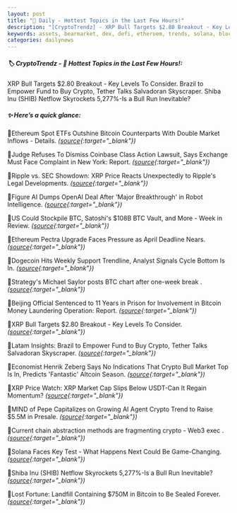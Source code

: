 ```yaml
---
layout: post
title: "🌌 Daily - Hottest Topics in the Last Few Hours!"
description: "[CryptoTrendz] - XRP Bull Targets $2.80 Breakout - Key Levels To Consider. Brazil to Empower Fund to Buy Crypto, Tether Talks Salvadoran Skyscraper. Shiba Inu (SHIB) Netflow Skyrockets 5,277%-Is a Bull Run Inevitable?"
keywords: assets, bearmarket, dex, defi, etheruem, trends, solana, blockchains, market, crypto
categories: dailynews
---
```


##### 🏷️  CryptoTrendz - 📌 *Hottest Topics in the Last Few Hours!:*

XRP Bull Targets $2.80 Breakout - Key Levels To Consider. Brazil to Empower Fund to Buy Crypto, Tether Talks Salvadoran Skyscraper. Shiba Inu (SHIB) Netflow Skyrockets 5,277%-Is a Bull Run Inevitable?

##### ✨ *Here’s a quick glance:*


🔹Ethereum Spot ETFs Outshine Bitcoin Counterparts With Double Market Inflows - Details. *([source](https://s.avyag.com/fdhj){:target="_blank"})*

🔹Judge Refuses To Dismiss Coinbase Class Action Lawsuit, Says Exchange Must Face Complaint in New York: Report. *([source](https://s.avyag.com/9ih7){:target="_blank"})*

🔹Ripple vs. SEC Showdown: XRP Price Reacts Unexpectedly to Ripple's Legal Developments. *([source](https://s.avyag.com/s96c){:target="_blank"})*

🔹Figure AI Dumps OpenAI Deal After 'Major Breakthrough' in Robot Intelligence. *([source](https://s.avyag.com/f0od){:target="_blank"})*

🔹US Could Stockpile BTC, Satoshi's $108B BTC Vault, and More - Week in Review. *([source](https://s.avyag.com/vphd){:target="_blank"})*

🔹Ethereum Pectra Upgrade Faces Pressure as April Deadline Nears. *([source](https://s.avyag.com/ency){:target="_blank"})*

🔹Dogecoin Hits Weekly Support Trendline, Analyst Signals Cycle Bottom Is In. *([source](https://s.avyag.com/q3kt){:target="_blank"})*

🔹Strategy's Michael Saylor posts BTC chart after one-week break . *([source](https://s.avyag.com/po0m){:target="_blank"})*

🔹Beijing Official Sentenced to 11 Years in Prison for Involvement in Bitcoin Money Laundering Operation: Report. *([source](https://s.avyag.com/o9kq){:target="_blank"})*

🔹XRP Bull Targets $2.80 Breakout - Key Levels To Consider. *([source](https://s.avyag.com/wel6){:target="_blank"})*

🔹Latam Insights: Brazil to Empower Fund to Buy Crypto, Tether Talks Salvadoran Skyscraper. *([source](https://s.avyag.com/gwfz){:target="_blank"})*

🔹Economist Henrik Zeberg Says No Indications That Crypto Bull Market Top Is In, Predicts 'Fantastic' Altcoin Season. *([source](https://s.avyag.com/3ttx){:target="_blank"})*

🔹XRP Price Watch: XRP Market Cap Slips Below USDT-Can It Regain Momentum? *([source](https://s.avyag.com/wn7c){:target="_blank"})*

🔹MIND of Pepe Capitalizes on Growing AI Agent Crypto Trend to Raise $5.5M in Presale. *([source](https://s.avyag.com/dttg){:target="_blank"})*

🔹Current chain abstraction methods are fragmenting crypto - Web3 exec . *([source](https://s.avyag.com/a7uc){:target="_blank"})*

🔹Solana Faces Key Test - What Happens Next Could Be Game-Changing. *([source](https://s.avyag.com/1osc){:target="_blank"})*

🔹Shiba Inu (SHIB) Netflow Skyrockets 5,277%-Is a Bull Run Inevitable? *([source](https://s.avyag.com/nlen){:target="_blank"})*

🔹Lost Fortune: Landfill Containing $750M in Bitcoin to Be Sealed Forever. *([source](https://s.avyag.com/f9l7){:target="_blank"})*
